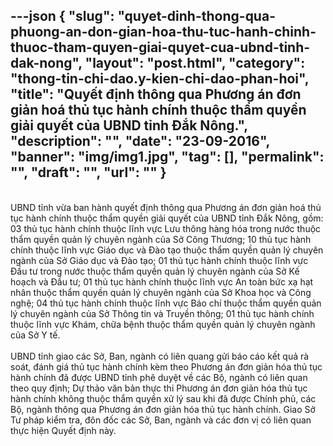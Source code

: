 ---json
{
    "slug": "quyet-dinh-thong-qua-phuong-an-don-gian-hoa-thu-tuc-hanh-chinh-thuoc-tham-quyen-giai-quyet-cua-ubnd-tinh-dak-nong",
    "layout": "post.html",
    "category": "thong-tin-chi-dao.y-kien-chi-dao-phan-hoi",
    "title": "Quyết định thông qua Phương án đơn giản hoá thủ tục hành chính thuộc thẩm quyền giải quyết của UBND tỉnh Đắk Nông.",
    "description": "",
    "date": "23-09-2016",
    "banner": "img/img1.jpg",
    "tag": [],
    "permalink": "",
    "draft": "",
    "url": ""
}
---
<div><br></div><div>UBND tỉnh vừa ban hành quyết định thông qua Phương án đơn giản hoá thủ tục hành chính thuộc thẩm quyền giải quyết của UBND tỉnh Đắk Nông, gồm: 03 thủ tục hành chính thuộc lĩnh vực Lưu thông hàng hóa trong nước thuộc thẩm quyền quản lý chuyên ngành của Sở Công Thương; 10 thủ tục hành chính thuộc lĩnh vực Giáo dục và Đào tạo thuộc thẩm quyền quản lý chuyên ngành của Sở Giáo dục và Đào tạo; 01 thủ tục hành chính thuộc lĩnh vực Đầu tư trong nước thuộc thẩm quyền quản lý chuyên ngành của Sở Kế hoạch và Đầu tư; 01 thủ tục hành chính thuộc lĩnh vực An toàn bức xạ hạt nhân thuộc thẩm quyền quản lý chuyên ngành của Sở Khoa học và Công nghệ; 04 thủ tục hành chính thuộc lĩnh vực Báo chí thuộc thẩm quyền quản lý chuyên ngành của Sở Thông tin và Truyền thông; 01 thủ tục hành chính thuộc lĩnh vực Khám, chữa bệnh thuộc thẩm quyền quản lý chuyên ngành của Sở Y tế.</div><div><br></div><div>UBND tỉnh giao các Sở, Ban, ngành có liên quang gửi báo cáo kết quả rà soát, đánh giá thủ tục hành chính kèm theo Phương án đơn giản hóa thủ tục hành chính đã được UBND tỉnh phê duyệt về các Bộ, ngành có liên quan theo quy định; Dự thảo văn bản thực thi Phương án đơn giản hóa thủ tục hành chính không thuộc thẩm quyền xử lý sau khi đã được Chính phủ, các Bộ, ngành thông qua Phương án đơn giản hóa thủ tục hành chính. Giao Sở Tư pháp kiểm tra, đôn đốc các Sở, Ban, ngành và các đơn vị có liên quan thực hiện Quyết định này.</div><div><br></div>